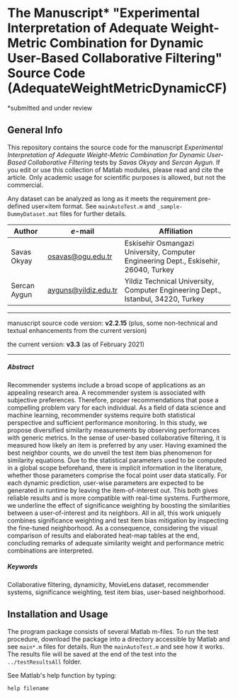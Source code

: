 # The Manuscript* "Experimental Interpretation of Adequate Weight-Metric Combination for Dynamic User-Based Collaborative Filtering" Source Code (AdequateWeightMetricDynamicCF)
*submitted and under review

## General Info

This repository contains the source code for the manuscript _Experimental Interpretation of Adequate Weight-Metric Combination for Dynamic User-Based Collaborative Filtering_ tests by _Savas Okyay_ and _Sercan Aygun_. If you edit or use this collection of Matlab modules, please read and cite the article. Only academic usage for scientific purposes is allowed, but not the commercial.

Any dataset can be analyzed as long as it meets the requirement pre-defined user×item format. See ```mainAutoTest.m``` and ```_sample-DummyDataset.mat``` files for further details.

|Author|_e_-mail|Affiliation|
|------|------|-----------|
|Savas Okyay|osavas@ogu.edu.tr|Eskisehir Osmangazi University, Computer Engineering Dept., Eskisehir, 26040, Turkey|
|Sercan Aygun|ayguns@yildiz.edu.tr|Yildiz Technical University, Computer Engineering Dept., Istanbul, 34220, Turkey|

---
manuscript source code version: **v2.2.15** (plus, some non-technical and textual enhancements from the current version)

the current version: **v3.3** (as of February 2021)

---

##### Abstract
Recommender systems include a broad scope of applications as an appealing research area. A recommender system is associated with subjective preferences. Therefore, proper recommendations that pose a compelling problem vary for each individual. As a field of data science and machine learning, recommender systems require both statistical perspective and sufficient performance monitoring. In this study, we propose diversified similarity measurements by observing performances with generic metrics. In the sense of user-based collaborative filtering, it is measured how likely an item is preferred by any user. Having examined the best neighbor counts, we do unveil the test item bias phenomenon for similarity equations. Due to the statistical parameters used to be computed in a global scope beforehand, there is implicit information in the literature, whether those parameters comprise the focal point user data statically. For each dynamic prediction, user-wise parameters are expected to be generated in runtime by leaving the item-of-interest out. This both gives reliable results and is more compatible with real-time systems. Furthermore, we underline the effect of significance weighting by boosting the similarities between a user-of-interest and its neighbors. All in all, this work uniquely combines significance weighting and test item bias mitigation by inspecting the fine-tuned neighborhood. As a consequence, considering the visual comparison of results and elaborated heat-map tables at the end, concluding remarks of adequate similarity weight and performance metric combinations are interpreted.

##### Keywords
Collaborative filtering, dynamicity, MovieLens dataset, recommender systems, significance weighting, test item bias, user-based neighborhood.

## Installation and Usage

The program package consists of several Matlab m-files. To run the test procedure, download the package into a directory accessible by Matlab and see ```main*.m``` files for details. Run the ```mainAutoTest.m``` and see how it works. The results file will be saved at the end of the test into the ```../testResultsAll``` folder.

See Matlab's help function by typing: 
```
help filename
```

